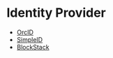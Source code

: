 # Identity Provider


* [OrcID](https://orcid.org/blog/2019/04/17/orcid-openid-connect-and-implicit-authentication)
* [SimpleID](https://simpleid.org/about/)
* [BlockStack](https://blockstack.org/)



